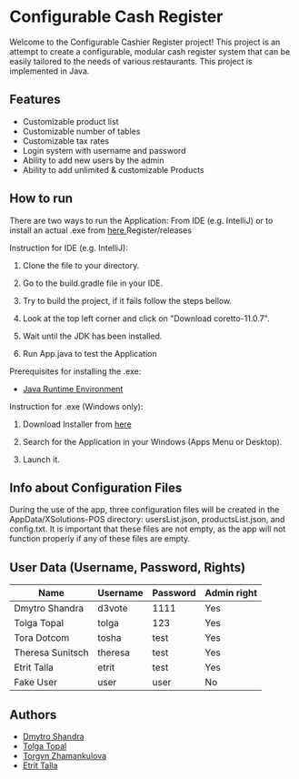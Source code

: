 
# Configurable Cash Register

Welcome to the Configurable Cashier Register project! This project is an attempt to create a configurable, modular cash register system that can be easily tailored to the needs of various restaurants. This project is implemented in Java.

## Features
- Customizable product list
- Customizable number of tables
- Customizable tax rates
- Login system with username and password
- Ability to add new users by the admin
- Ability to add unlimited & customizable Products

## How to run
There are two ways to run the Application: From IDE (e.g. IntelliJ) or to install an actual .exe from [here.](https://github.com/d3vote/XSolutions-Configurable-Cash-Register/releases)Register/releases

Instruction for IDE (e.g. IntelliJ):

1) Clone the file to your directory.

2) Go to the build.gradle file in your IDE.

3) Try to build the project, if it fails follow the steps bellow.

4) Look at the top left corner and click on "Download coretto-11.0.7".

5) Wait until the JDK has been installed.

6) Run App.java to test the Application

Prerequisites for installing the .exe:
- [Java Runtime Environment](https://www.java.com/de/download/)

Instruction for .exe (Windows only):
1) Download Installer from [here](https://github.com/d3vote/XSolutions-Configurable-Cash-Register/releases)

2) Search for the Application in your Windows (Apps Menu or Desktop).

3) Launch it.

## Info about Configuration Files
During the use of the app, three configuration files will be created in the AppData/XSolutions-POS directory: usersList.json, productsList.json, and config.txt. It is important that these files are not empty, as the app will not function properly if any of these files are empty.

## User Data (Username, Password, Rights)

| Name | Username | Password | Admin right |
|------|----------|----------|-------------|
| Dmytro Shandra | d3vote | 1111 | Yes |
| Tolga Topal | tolga | 123 | Yes |
| Tora Dotcom | tosha | test | Yes |
| Theresa Sunitsch | theresa | test | Yes |
| Etrit Talla | etrit | test | Yes |
| Fake User | user | user | No |


## Authors
- [Dmytro Shandra](https://www.github.com/d3vote)
- [Tolga Topal](https://github.com/Torsoto)
- [Torgyn Zhamankulova](https://github.com/Tora-dotcom)
- [Etrit Talla](https://github.com/EtrittallaFH)
